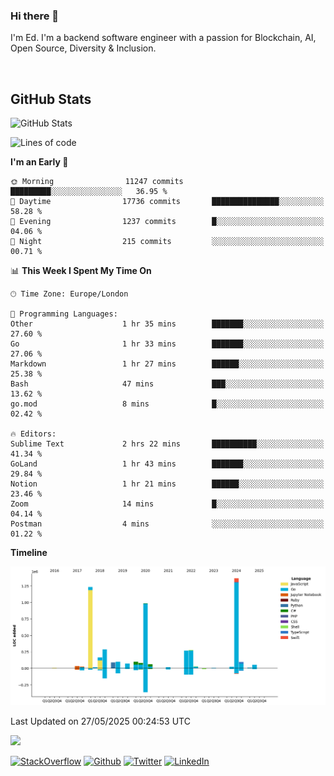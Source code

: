 ### Hi there 👋
 I'm Ed. I'm a backend software engineer with a passion for Blockchain, AI, Open Source, Diversity & Inclusion.

<br />

<h2>GitHub Stats</h2>
<p><img src="https://github-readme-stats.vercel.app/api?username=echarrod&amp;show_icons=true" alt="GitHub Stats"></p>

<!--START_SECTION:waka-->
![Lines of code](https://img.shields.io/badge/From%20Hello%20World%20I%27ve%20Written-5.4%20million%20lines%20of%20code-blue)

**I'm an Early 🐤** 

```text
🌞 Morning                11247 commits       █████████░░░░░░░░░░░░░░░░   36.95 % 
🌆 Daytime                17736 commits       ███████████████░░░░░░░░░░   58.28 % 
🌃 Evening                1237 commits        █░░░░░░░░░░░░░░░░░░░░░░░░   04.06 % 
🌙 Night                  215 commits         ░░░░░░░░░░░░░░░░░░░░░░░░░   00.71 % 
```


📊 **This Week I Spent My Time On** 

```text
🕑︎ Time Zone: Europe/London

💬 Programming Languages: 
Other                    1 hr 35 mins        ███████░░░░░░░░░░░░░░░░░░   27.60 % 
Go                       1 hr 33 mins        ███████░░░░░░░░░░░░░░░░░░   27.06 % 
Markdown                 1 hr 27 mins        ██████░░░░░░░░░░░░░░░░░░░   25.38 % 
Bash                     47 mins             ███░░░░░░░░░░░░░░░░░░░░░░   13.62 % 
go.mod                   8 mins              █░░░░░░░░░░░░░░░░░░░░░░░░   02.42 % 

🔥 Editors: 
Sublime Text             2 hrs 22 mins       ██████████░░░░░░░░░░░░░░░   41.34 % 
GoLand                   1 hr 43 mins        ███████░░░░░░░░░░░░░░░░░░   29.84 % 
Notion                   1 hr 21 mins        ██████░░░░░░░░░░░░░░░░░░░   23.46 % 
Zoom                     14 mins             █░░░░░░░░░░░░░░░░░░░░░░░░   04.14 % 
Postman                  4 mins              ░░░░░░░░░░░░░░░░░░░░░░░░░   01.22 % 
```

**Timeline**

![Lines of Code chart](https://raw.githubusercontent.com/echarrod/echarrod/main/assets/bar_graph.png)


 Last Updated on 27/05/2025 00:24:53 UTC
<!--END_SECTION:waka-->

![](https://komarev.com/ghpvc/?username=echarrod)

<p>
<a href="https://stackoverflow.com/users/1014632/ech" target="_blank"><img alt="StackOverflow" src="https://img.shields.io/badge/-Stackoverflow-FE7A16?style=for-the-badge&logo=stack-overflow&logoColor=white" /></a> 
<a href="https://github.com/echarrod" target="_blank"><img alt="Github" src="https://img.shields.io/badge/GitHub-%2312100E.svg?&style=for-the-badge&logo=Github&logoColor=white" /></a> 
<a href="https://twitter.com/e_harrod" target="_blank"><img alt="Twitter" src="https://img.shields.io/badge/twitter-%231DA1F2.svg?&style=for-the-badge&logo=twitter&logoColor=white" /></a> 
<a href="https://www.linkedin.com/in/ed-harrod" target="_blank"><img alt="LinkedIn" src="https://img.shields.io/badge/linkedin-%230077B5.svg?&style=for-the-badge&logo=linkedin&logoColor=white" /></a>
